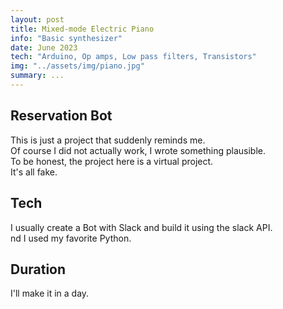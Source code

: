 ```yaml
---
layout: post
title: Mixed-mode Electric Piano
info: "Basic synthesizer"
date: June 2023
tech: "Arduino, Op amps, Low pass filters, Transistors"
img: "../assets/img/piano.jpg"
summary: ...
---
```


## Reservation Bot 
This is just a project that suddenly reminds me.  
Of course I did not actually work, I wrote something plausible.  
To be honest, the project here is a virtual project.  
It's all fake.  


## Tech
I usually create a Bot with Slack and build it using the slack API.  
nd I used my favorite Python.  


## Duration
I'll make it in a day.  
